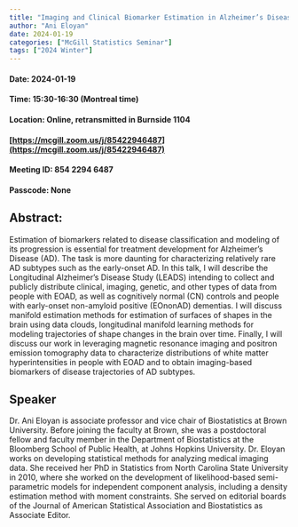 ```yaml
---
title: "Imaging and Clinical Biomarker Estimation in Alzheimer’s Disease"
author: "Ani Eloyan"
date: 2024-01-19
categories: ["McGill Statistics Seminar"]
tags: ["2024 Winter"]
---
```


#### Date: 2024-01-19
#### Time: 15:30-16:30 (Montreal time)
#### Location: Online, retransmitted in Burnside 1104
#### [https://mcgill.zoom.us/j/85422946487](https://mcgill.zoom.us/j/85422946487)
#### Meeting ID: 854 2294 6487
#### Passcode: None



## Abstract:

Estimation of biomarkers related to disease classification and modeling of its progression is essential for treatment development for Alzheimer’s Disease (AD). The task is more daunting for characterizing relatively rare AD subtypes such as the early-onset AD. In this talk, I will describe the Longitudinal Alzheimer’s Disease Study (LEADS) intending to collect and publicly distribute clinical, imaging, genetic, and other types of data from people with EOAD, as well as cognitively normal (CN) controls and people with early-onset non-amyloid positive (EOnonAD) dementias. I will discuss manifold estimation methods for estimation of surfaces of shapes in the brain using data clouds, longitudinal manifold learning methods for modeling trajectories of shape changes in the brain over time. Finally, I will discuss our work in leveraging magnetic resonance imaging and positron emission tomography data to characterize distributions of white matter hyperintensities in people with EOAD and to obtain imaging-based biomarkers of disease trajectories of AD subtypes.

## Speaker

Dr. Ani Eloyan is associate professor and vice chair of Biostatistics at Brown University. Before joining the faculty at Brown, she was a postdoctoral fellow and faculty member in the Department of Biostatistics at the Bloomberg School of Public Health, at Johns Hopkins University. Dr. Eloyan works on developing statistical methods for analyzing medical imaging data. She received her PhD in Statistics from North Carolina State University in 2010, where she worked on the development of likelihood-based semi-parametric models for independent component analysis, including a density estimation method with moment constraints. She served on editorial boards of the Journal of American Statistical Association and Biostatistics as Associate Editor. 